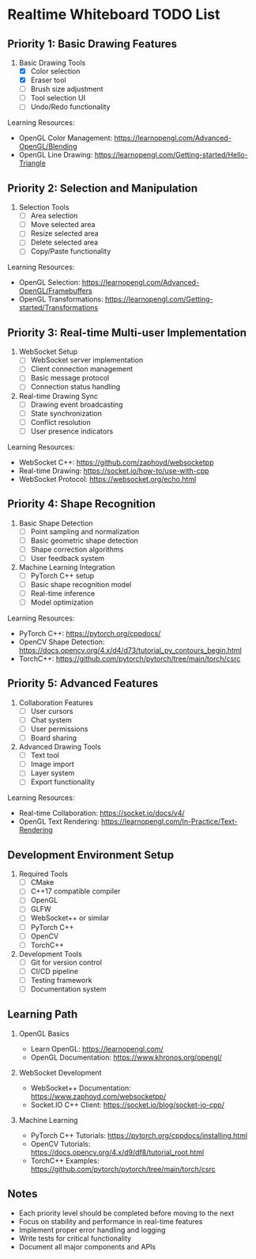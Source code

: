 # Realtime Whiteboard TODO List

## Priority 1: Basic Drawing Features
1. Basic Drawing Tools
   - [x] Color selection
   - [x] Eraser tool
   - [ ] Brush size adjustment
   - [ ] Tool selection UI
   - [ ] Undo/Redo functionality

Learning Resources:
- OpenGL Color Management: https://learnopengl.com/Advanced-OpenGL/Blending
- OpenGL Line Drawing: https://learnopengl.com/Getting-started/Hello-Triangle

## Priority 2: Selection and Manipulation
1. Selection Tools
   - [ ] Area selection
   - [ ] Move selected area
   - [ ] Resize selected area
   - [ ] Delete selected area
   - [ ] Copy/Paste functionality

Learning Resources:
- OpenGL Selection: https://learnopengl.com/Advanced-OpenGL/Framebuffers
- OpenGL Transformations: https://learnopengl.com/Getting-started/Transformations

## Priority 3: Real-time Multi-user Implementation
1. WebSocket Setup
   - [ ] WebSocket server implementation
   - [ ] Client connection management
   - [ ] Basic message protocol
   - [ ] Connection status handling

2. Real-time Drawing Sync
   - [ ] Drawing event broadcasting
   - [ ] State synchronization
   - [ ] Conflict resolution
   - [ ] User presence indicators

Learning Resources:
- WebSocket C++: https://github.com/zaphoyd/websocketpp
- Real-time Drawing: https://socket.io/how-to/use-with-cpp
- WebSocket Protocol: https://websocket.org/echo.html

## Priority 4: Shape Recognition
1. Basic Shape Detection
   - [ ] Point sampling and normalization
   - [ ] Basic geometric shape detection
   - [ ] Shape correction algorithms
   - [ ] User feedback system

2. Machine Learning Integration
   - [ ] PyTorch C++ setup
   - [ ] Basic shape recognition model
   - [ ] Real-time inference
   - [ ] Model optimization

Learning Resources:
- PyTorch C++: https://pytorch.org/cppdocs/
- OpenCV Shape Detection: https://docs.opencv.org/4.x/d4/d73/tutorial_py_contours_begin.html
- TorchC++: https://github.com/pytorch/pytorch/tree/main/torch/csrc

## Priority 5: Advanced Features
1. Collaboration Features
   - [ ] User cursors
   - [ ] Chat system
   - [ ] User permissions
   - [ ] Board sharing

2. Advanced Drawing Tools
   - [ ] Text tool
   - [ ] Image import
   - [ ] Layer system
   - [ ] Export functionality

Learning Resources:
- Real-time Collaboration: https://socket.io/docs/v4/
- OpenGL Text Rendering: https://learnopengl.com/In-Practice/Text-Rendering

## Development Environment Setup
1. Required Tools
   - [ ] CMake
   - [ ] C++17 compatible compiler
   - [ ] OpenGL
   - [ ] GLFW
   - [ ] WebSocket++ or similar
   - [ ] PyTorch C++
   - [ ] OpenCV
   - [ ] TorchC++

2. Development Tools
   - [ ] Git for version control
   - [ ] CI/CD pipeline
   - [ ] Testing framework
   - [ ] Documentation system

## Learning Path
1. OpenGL Basics
   - Learn OpenGL: https://learnopengl.com/
   - OpenGL Documentation: https://www.khronos.org/opengl/

2. WebSocket Development
   - WebSocket++ Documentation: https://www.zaphoyd.com/websocketpp/
   - Socket.IO C++ Client: https://socket.io/blog/socket-io-cpp/

3. Machine Learning
   - PyTorch C++ Tutorials: https://pytorch.org/cppdocs/installing.html
   - OpenCV Tutorials: https://docs.opencv.org/4.x/d9/df8/tutorial_root.html
   - TorchC++ Examples: https://github.com/pytorch/pytorch/tree/main/torch/csrc

## Notes
- Each priority level should be completed before moving to the next
- Focus on stability and performance in real-time features
- Implement proper error handling and logging
- Write tests for critical functionality
- Document all major components and APIs 